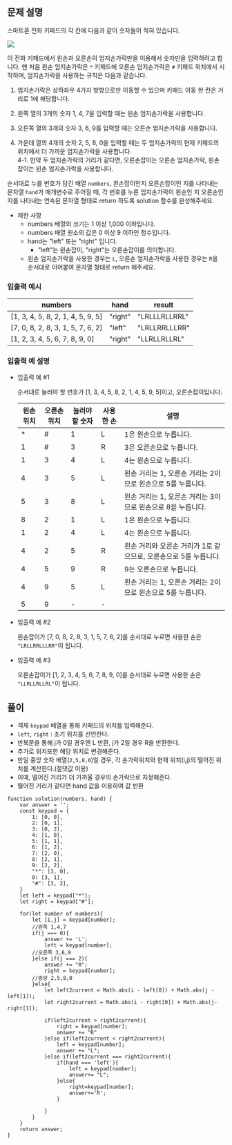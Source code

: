 ## 문제 설명

스마트폰 전화 키패드의 각 칸에 다음과 같이 숫자들이 적혀 있습니다.

<img src='https://grepp-programmers.s3.ap-northeast-2.amazonaws.com/files/production/4b69a271-5f4a-4bf4-9ebf-6ebed5a02d8d/kakao_phone1.png' />

이 전화 키패드에서 왼손과 오른손의 엄지손가락만을 이용해서 숫자만을 입력하려고 합니다.
맨 처음 왼손 엄지손가락은 `*` 키패드에 오른손 엄지손가락은 `#` 키패드 위치에서 시작하며, 엄지손가락을 사용하는 규칙은 다음과 같습니다.

1. 엄지손가락은 상하좌우 4가지 방향으로만 이동할 수 있으며 키패드 이동 한 칸은 거리로 1에 해당합니다.

2. 왼쪽 열의 3개의 숫자 1, 4, 7을 입력할 때는 왼손 엄지손가락을 사용합니다.
3. 오른쪽 열의 3개의 숫자 3, 6, 9를 입력할 때는 오른손 엄지손가락을 사용합니다.
4. 가운데 열의 4개의 숫자 2, 5, 8, 0을 입력할 때는 두 엄지손가락의 현재 키패드의 위치에서 더 가까운 엄지손가락을 사용합니다.<br/>4-1. 만약 두 엄지손가락의 거리가 같다면, 오른손잡이는 오른손 엄지손가락, 왼손잡이는 왼손 엄지손가락을 사용합니다.

순서대로 누를 번호가 담긴 배열 `numbers`, 왼손잡이인지 오른손잡이인 지를 나타내는 문자열 `hand`가 매개변수로 주어질 때, 각 번호를 누른 엄지손가락이 왼손인 지 오른손인 지를 나타내는 연속된 문자열 형태로 return 하도록 solution 함수를 완성해주세요.

- 제한 사항
  - numbers 배열의 크기는 1 이상 1,000 이하입니다.
  - numbers 배열 원소의 값은 0 이상 9 이하인 정수입니다.
  - hand는 "left" 또는 "right" 입니다.
    - "left"는 왼손잡이, "right"는 오른손잡이를 의미합니다.
  - 왼손 엄지손가락을 사용한 경우는 `L`, 오른손 엄지손가락을 사용한 경우는 `R`을 순서대로 이어붙여 문자열 형태로 return 해주세요.

### 입출력 예시

| numbers                           | hand    | result        |
| --------------------------------- | ------- | ------------- |
| [1, 3, 4, 5, 8, 2, 1, 4, 5, 9, 5] | "right" | "LRLLLRLLRRL" |
| [7, 0, 8, 2, 8, 3, 1, 5, 7, 6, 2] | "left"  | "LRLLRRLLLRR" |
| [1, 2, 3, 4, 5, 6, 7, 8, 9, 0]    | "right" | "LLRLLRLLRL"  |

### 입출력 예 설명

- 입출력 예 #1

  순서대로 눌러야 할 번호가 [1, 3, 4, 5, 8, 2, 1, 4, 5, 9, 5]이고, 오른손잡이입니다.

  | 왼손 위치 | 오른손 위치 | 눌러야 할 숫자 | 사용한 손 | 설명                                                             |
  | --------- | ----------- | -------------- | --------- | ---------------------------------------------------------------- |
  | \*        | #           | 1              | L         | 1은 왼손으로 누릅니다.                                           |
  | 1         | #           | 3              | R         | 3은 오른손으로 누릅니다.                                         |
  | 1         | 3           | 4              | L         | 4는 왼손으로 누릅니다.                                           |
  | 4         | 3           | 5              | L         | 왼손 거리는 1, 오른손 거리는 2이므로 왼손으로 5를 누릅니다.      |
  | 5         | 3           | 8              | L         | 왼손 거리는 1, 오른손 거리는 3이므로 왼손으로 8을 누릅니다.      |
  | 8         | 2           | 1              | L         | 1은 왼손으로 누릅니다.                                           |
  | 1         | 2           | 4              | L         | 4는 왼손으로 누릅니다.                                           |
  | 4         | 2           | 5              | R         | 왼손 거리와 오른손 거리가 1로 같으므로, 오른손으로 5를 누릅니다. |
  | 4         | 5           | 9              | R         | 9는 오른손으로 누릅니다.                                         |
  | 4         | 9           | 5              | L         | 왼손 거리는 1, 오른손 거리는 2이므로 왼손으로 5를 누릅니다.      |
  | 5         | 9           | -              | -         |                                                                  |

- 입출력 예 #2

  왼손잡이가 [7, 0, 8, 2, 8, 3, 1, 5, 7, 6, 2]를 순서대로 누르면 사용한 손은 `"LRLLRRLLLRR"`이 됩니다.

- 입출력 예 #3

  오른손잡이가 [1, 2, 3, 4, 5, 6, 7, 8, 9, 0]를 순서대로 누르면 사용한 손은 `"LLRLLRLLRL"`이 됩니다.

## 풀이

- 객체 `keypad` 배열을 통해 키패드의 위치를 입력해준다.
- `left`, `right` : 초기 위치를 선언한다.
- 반복문을 통해 j가 0일 경우엔 L 반환, j가 2일 경우 R을 반환한다.
- 추가로 위치또한 해당 위치로 변경해준다.
- 만일 중앙 숫자 배열(`2,5,8,0`)일 경우, 각 손가락위치와 현재 위치(i,j)의 떨어진 위치를 계산한다.(절댓값 이용)
- 이때, 떨어진 거리가 더 가까울 경우의 손가락으로 지정해준다.
- 떨어진 거리가 같다면 hand 값을 이용하여 값 반환

```
function solution(numbers, hand) {
    var answer = '';
    const keypad = {
        1: [0, 0],
        2: [0, 1],
        3: [0, 2],
        4: [1, 0],
        5: [1, 1],
        6: [1, 2],
        7: [2, 0],
        8: [2, 1],
        9: [2, 2],
        "*": [3, 0],
        0: [3, 1],
        "#": [3, 2],
    }
    let left = keypad["*"];
    let right = keypad["#"];

    for(let number of numbers){
        let [i,j] = keypad[number];
        //왼쪽 1,4,7
        if(j === 0){
            answer += 'L';
            left = keypad[number];
        //오른쪽 3,6,9
        }else if(j === 2){
            answer += "R";
            right = keypad[number];
        //중앙 2,5,8,0
        }else{
            let left2current = Math.abs(i - left[0]) + Math.abs(j - left[1]);
            let right2current = Math.abs(i - right[0]) + Math.abs(j-right[1]);

            if(left2current > right2current){
                right = keypad[number];
                answer += "R"
            }else if(left2current < right2current){
                left = keypad[number];
                answer += "L";
            }else if(left2current === right2current){
                if(hand === 'left'){
                    left = keypad[number];
                    answer+= "L";
                }else{
                    right=keypad[number];
                    answer+='R';
                }

            }
        }
    }
    return answer;
}
```
